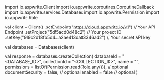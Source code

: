 import io.appwrite.Client
import io.appwrite.coroutines.CoroutineCallback
import io.appwrite.services.Databases
import io.appwrite.Permission
import io.appwrite.Role

val client = Client()
    .setEndpoint("https://cloud.appwrite.io/v1") // Your API Endpoint
    .setProject("5df5acd0d48c2") // Your project ID
    .setKey("919c2d18fb5d4...a2ae413da83346ad2") // Your secret API key

val databases = Databases(client)

val response = databases.createCollection(
    databaseId = "<DATABASE_ID>",
    collectionId = "<COLLECTION_ID>",
    name = "<NAME>",
    permissions = listOf(Permission.read(Role.any())), // optional
    documentSecurity = false, // optional
    enabled = false // optional
)
